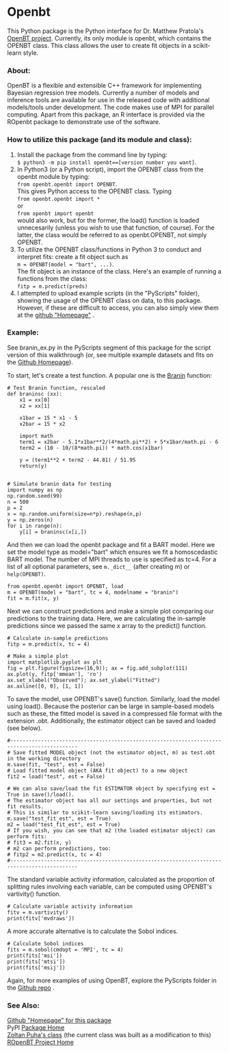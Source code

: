 # Openbt

This Python package is the Python interface for Dr. Matthew Pratola's [OpenBT project](https://bitbucket.org/mpratola/openbt/wiki/Home). Currently, its only module is openbt, which contains the OPENBT class. This class allows the user to create fit objects in a scikit-learn style.

### About:  
OpenBT is a flexible and extensible C++ framework for implementing Bayesian regression tree models. Currently a number of models and inference tools are available for use in the released code with additional models/tools under development. The code makes use of MPI for parallel computing. Apart from this package, an R interface is provided via the ROpenbt package to demonstrate use of the software.

### How to utilize this package (and its module and class):  
1. Install the package from the command line by typing:  
`$ python3 -m pip install openbt==[version number you want]`.   
2. In Python3 (or a Python script), import the OPENBT class from the openbt module by typing:  
`from openbt.openbt import OPENBT`.  
This gives Python access to the OPENBT class. Typing  
`from openbt.openbt import *`  
or  
`from openbt import openbt`  
would also work, but for the former, the load() function is loaded unnecesarily (unless you wish to use that function, of course). For the latter, the class would be referred to as openbt.OPENBT, not simply OPENBT.  
3. To utilize the OPENBT class/functions in Python 3 to conduct and interpret fits: create a fit object such as  
`m = OPENBT(model = "bart", ...)`.  
The fit object is an instance of the class. Here's an example of running a functions from the class:  
`fitp = m.predict(preds)`
4. I attempted to upload example scripts (in the "PyScripts" folder), showing the usage of the OPENBT class on data, to this package. However, if these are difficult to access, you can also simply view them at the [github "Homepage"](https://github.com/cavan33/openbt_py) .  

### Example:  
See branin_ex.py in the PyScripts segment of this package for the script version of this walkthrough (or, see multiple example datasets and fits on the [Github Homepage](https://github.com/cavan33/openbt_py)).

To start, let's create a test function. A popular one is the [Branin](https://www.sfu.ca/~ssurjano/branin.html) function:
```
# Test Branin function, rescaled
def braninsc (xx):
    x1 = xx[0]
    x2 = xx[1]
    
    x1bar = 15 * x1 - 5
    x2bar = 15 * x2
    
    import math
    term1 = x2bar - 5.1*x1bar**2/(4*math.pi**2) + 5*x1bar/math.pi - 6
    term2 = (10 - 10/(8*math.pi)) * math.cos(x1bar)
    
    y = (term1**2 + term2 - 44.81) / 51.95
    return(y)


# Simulate branin data for testing
import numpy as np
np.random.seed(99)
n = 500
p = 2
x = np.random.uniform(size=n*p).reshape(n,p)
y = np.zeros(n)
for i in range(n):
    y[i] = braninsc(x[i,])
```
And then we can load the openbt package and fit a BART model. Here we set the model type as model="bart" which ensures we fit a homoscedastic BART model. The number of MPI threads to use is specified as tc=4. For a list of all optional parameters, see `m._dict__` (after creating m) or `help(OPENBT)`.

```
from openbt.openbt import OPENBT, load
m = OPENBT(model = "bart", tc = 4, modelname = "branin")
fit = m.fit(x, y)
```
Next we can construct predictions and make a simple plot comparing our predictions to the training data. Here, we are calculating the in-sample predictions since we passed the same x array to the predict() function.
```
# Calculate in-sample predictions
fitp = m.predict(x, tc = 4)

# Make a simple plot
import matplotlib.pyplot as plt
fig = plt.figure(figsize=(16,9)); ax = fig.add_subplot(111)
ax.plot(y, fitp['mmean'], 'ro')
ax.set_xlabel("Observed"); ax.set_ylabel("Fitted")
ax.axline([0, 0], [1, 1])
```
To save the model, use OPENBT's save() function. Similarly, load the model using load(). Because the posterior can be large in sample-based models such as these, the fitted model is saved in a compressed file format with the extension .obt. Additionally, the estimator object can be saved and loaded (see below).
```
#--------------------------------------------------------------------------------------------
# Save fitted MODEL object (not the estimator object, m) as test.obt in the working directory
m.save(fit, "test", est = False)
# Load fitted model object (AKA fit object) to a new object
fit2 = load("test", est = False)

# We can also save/load the fit ESTIMATOR object by specifying est = True in save()/load().
# The estimator object has all our settings and properties, but not fit results. 
# This is similar to scikit-learn saving/loading its estimators.
m.save("test_fit_est", est = True)
m2 = load("test_fit_est", est = True)
# If you wish, you can see that m2 (the loaded estimator object) can perform fits:
# fit3 = m2.fit(x, y)
# m2 can perform predictions, too:
# fitp2 = m2.predict(x, tc = 4)
#--------------------------------------------------------------------------------------------
```
The standard variable activity information, calculated as the proportion of splitting rules involving each variable, can be computed using OPENBT's vartivity() function.
```
# Calculate variable activity information
fitv = m.vartivity()
print(fitv['mvdraws'])
```
A more accurate alternative is to calculate the Sobol indices.
```
# Calculate Sobol indices
fits = m.sobol(cmdopt = 'MPI', tc = 4)
print(fits['msi'])
print(fits['mtsi'])
print(fits['msij'])
```
Again, for more examples of using OpenBT, explore the PyScripts folder in the [Github repo](https://github.com/cavan33/openbt_py) .

### See Also:  
[Github "Homepage" for this package](https://github.com/cavan33/openbt_py)  
PyPI [Package Home](https://pypi.org/project/openbt/)  
[Zoltan Puha's class](https://github.com/Nth-iteration-labs/openbt-python) (the current class was built as a modification to this)  
[ROpenBT Project Home](https://bitbucket.org/mpratola/openbt/wiki/Home)  

